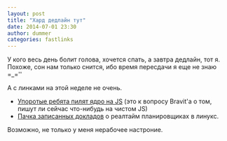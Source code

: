 ```yaml
---
layout: post
title: "Хард дедлайн тут"
date: 2014-07-01 23:30
author: dummer
categories: fastlinks
---
```


У кого весь день болит голова, хочется спать, а завтра дедлайн, тот я. Похоже, сон нам только снится, ибо время пересдачи я еще не знаю =_=''

А с линками на этой неделе не очень.
* [Упоротые ребята пилят ядро на JS](https://github.com/runtimejs/runtime) (это к вопросу Bravit'a о том, пишут ли сейчас что-нибудь на чистом JS)
* [Пачка записанных докладов](http://retis.sssup.it/rts-like/program.html) о реалтайм планировщиках в линукс.

Возможно, не только у меня нерабочее настроние.